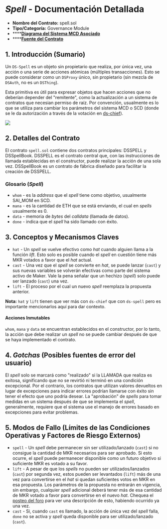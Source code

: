 # _Spell_ - Documentación Detallada

* **Nombre del Contrato:** spell.sol
* **Tipo/Categoría:** Governance Module
* \*\*\*\*[**Diagrama del Sistema MCD Asociado**](https://github.com/makerdao/dss/wiki#system-architecture)
* \*\*\*\*[**Fuente del Contrato**](https://github.com/dapphub/ds-spell/blob/master/src/spell.sol)

## 1. Introducción (Sumario)

Un `DS-Spell` es un objeto sin propietario que realiza, por única vez, una acción o una serie de acciones atómicas (múltiples transacciones). Esto se puede considerar como un `DSProxy` único, sin propietario (sin mezcla de `DSAuth`, no es un `DSThing`).

Esta primitiva es útil para expresar objetos que hacen acciones que no deberían depender del "remitente", como la actualización a un sistema de contratos que necesian permiso de raíz. Por convención, usualmente es lo que se utiliza para cambiar los parámetros del sistema MCD o SCD (donde se le da autorización a través de la votación en [ds-chief](https://github.com/dapphub/ds-chief/blob/master/src/chief.sol)).

![](https://i.imgur.com/cJ2NslE.png)

## 2. Detalles del Contrato
 El contrato `spell.sol` contiene dos contratos principales: DSSPELL y DSSpellBook. DSSPELL es el contrato central que, con las instrucciones de llamada establecidas en el constructor, puede realizar la acción de una sola vez. DSSpellBook es un contrato de fábrica diseñado para facilitar la creación de DSSPELL.

### Glosario (_Spell_)

* `whom` - es la _address_ que el _spell_ tiene como objetivo, usualmente SAI_MOM en SCD.
* `mana` - es la cantidad de ETH que se está enviando, el cual en _spells_ usualmente es 0.
* `data` - memoria de _bytes_ del _calldata_ (llamada de datos).
* `done` - indica que el _spell_ ha sido llamado con éxito.

## 3. Conceptos y Mecanismos Claves

* `hat` - Un _spell_ se vuelve efectivo como _hat_ cuando alguien llama a la función _lift_. Esto solo es posible cuando el _spell_ en cuestión tiene más MKR votados a favor que el _hat_ actual.
* `cast` - Una vez que el _spell_ se convierte en _hat_, se puede lanzar (`cast`) y sus nuevas variables se volverán efectivas como parte del sistema activo de Maker. Vale la pena señalar que un hechizo (_spell_) solo puede ser lanzado (`cast`) una vez.
* `lift` - El proceso por el cual un nuevo _spell_ reemplaza la propuesta anterior.

**Nota:** `hat` y `lift` tienen que ver más con `ds-chief` que con `ds-spell` pero es importante mencionarlos aquí para dar contexto.

#### **Acciones Inmutables**

`whom`, `mana` y `data` se encuentran establecidos en el constructor, por lo tanto, la acción que debe realizar un _spell_ no se puede cambiar después de que se haya implementado el contrato.

## 4. _Gotchas_ (Posibles fuentes de error del usuario)

El _spell_ solo se marcará como "realizado" si la LLAMADA que realiza es exitosa, significando que no se revirtió ni terminó en una condición excepcional. Por el contrario, los contratos que utilizan valores devueltos en lugar de excepciones para indicar errores podrían llamarse con éxito sin tener el efecto que uno podría desear. La "aprobación" de _spells_ para tomar medidas en un sistema después de que se implementa el _spell_, generalmente, requiere que el sistema use el manejo de errores basado en excepciones para evitar problemas.

## 5. Modos de Fallo (Límites de las Condiciones Operativas y Factores de Riesgo Externos)

* `spell` - Un _spell_ debe permanecer sin ser utilizado/lanzado (`cast`) si no consigue la cantidad de MKR necesarios para ser aprobado. Si esto ocurre, el _spell_ puede permanecer disponible como un futuro objetivo si suficiente MKR es votado a su favor.
* `lift` - A pesar de que los _spells_ no pueden ser utilizados/lanzados (`cast`) por segunda vez, estos pueden ser levantados (`lift`) más de una vez para convertirse en el _hat_ si quedan suficientes votos en MKR en esa propuesta. Los parámetros de la propuesta no entrarán en vigencia, sin embargo, cualquier _spell_ adicional deberá tener más de esa cantidad de MKR votado a favor para convertirse en el nuevo _hat_. Chequea el [posteo del foro](https://forum.makerdao.com/t/an-explanation-of-continuous-voting-and-the-peculiarities-of-the-7-26-executive-stability-fee-vote/193) para ver una descripción de esto, habiendo ocurrido ya una vez.
* `cast` - Si, cuando `cast` es llamado, la acción de única vez del _spell_ falla, `done` no se activa y _spell_ queda disponible para ser utilizado/lanzado (`cast`).